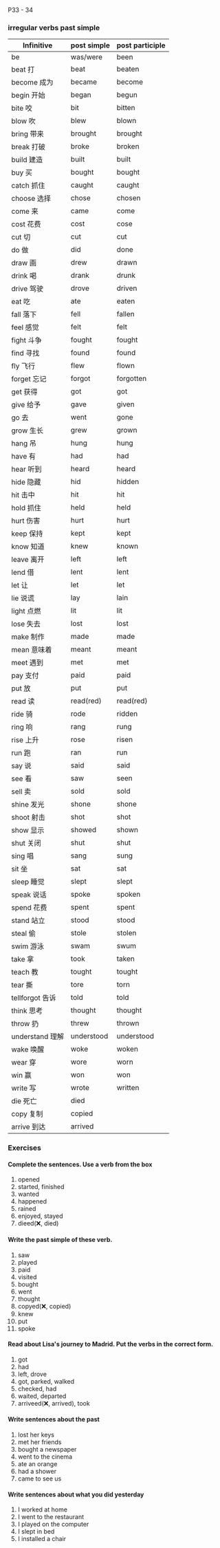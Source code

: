 P33 - 34

### irregular verbs past simple

| Infinitive      | post simple | post participle |
| --------------- | ----------- | --------------- |
| be              | was/were    | been            |
| beat 打         | beat        | beaten          |
| become 成为     | became      | become          |
| begin 开始      | began       | begun           |
| bite 咬         | bit         | bitten          |
| blow 吹         | blew        | blown           |
| bring 带来      | brought     | brought         |
| break 打破      | broke       | broken          |
| build 建造      | built       | built           |
| buy 买          | bought      | bought          |
| catch 抓住      | caught      | caught          |
| choose 选择     | chose       | chosen          |
| come 来         | came        | come            |
| cost 花费       | cost        | cose            |
| cut 切          | cut         | cut             |
| do 做           | did         | done            |
| draw 画         | drew        | drawn           |
| drink 喝        | drank       | drunk           |
| drive 驾驶      | drove       | driven          |
| eat 吃          | ate         | eaten           |
| fall 落下       | fell        | fallen          |
| feel 感觉       | felt        | felt            |
| fight 斗争      | fought      | fought          |
| find 寻找       | found       | found           |
| fly 飞行        | flew        | flown           |
| forget 忘记     | forgot      | forgotten       |
| get 获得        | got         | got             |
| give 给予       | gave        | given           |
| go 去           | went        | gone            |
| grow 生长       | grew        | grown           |
| hang 吊         | hung        | hung            |
| have 有         | had         | had             |
| hear 听到       | heard       | heard           |
| hide 隐藏       | hid         | hidden          |
| hit 击中        | hit         | hit             |
| hold 抓住       | held        | held            |
| hurt 伤害       | hurt        | hurt            |
| keep 保持       | kept        | kept            |
| know 知道       | knew        | known           |
| leave 离开      | left        | left            |
| lend 借         | lent        | lent            |
| let 让          | let         | let             |
| lie 说谎        | lay         | lain            |
| light 点燃      | lit         | lit             |
| lose 失去       | lost        | lost            |
| make 制作       | made        | made            |
| mean 意味着     | meant       | meant           |
| meet 遇到       | met         | met             |
| pay 支付        | paid        | paid            |
| put 放          | put         | put             |
| read 读         | read(red)   | read(red)       |
| ride 骑         | rode        | ridden          |
| ring 响         | rang        | rung            |
| rise 上升       | rose        | risen           |
| run 跑          | ran         | run             |
| say 说          | said        | said            |
| see 看          | saw         | seen            |
| sell 卖         | sold        | sold            |
| shine 发光      | shone       | shone           |
| shoot 射击      | shot        | shot            |
| show 显示       | showed      | shown           |
| shut 关闭       | shut        | shut            |
| sing 唱         | sang        | sung            |
| sit 坐          | sat         | sat             |
| sleep 睡觉      | slept       | slept           |
| speak 说话      | spoke       | spoken          |
| spend 花费      | spent       | spent           |
| stand 站立      | stood       | stood           |
| steal 偷        | stole       | stolen          |
| swim 游泳       | swam        | swum            |
| take 拿         | took        | taken           |
| teach 教        | tought      | tought          |
| tear 撕         | tore        | torn            |
| tellforgot 告诉 | told        | told            |
| think 思考      | thought     | thought         |
| throw 扔        | threw       | thrown          |
| understand 理解 | understood  | understood      |
| wake 唤醒       | woke        | woken           |
| wear 穿         | wore        | worn            |
| win 赢          | won         | won             |
| write 写        | wrote       | written         |
| die 死亡        | died        |                 |
| copy 复制       | copied      |                 |
| arrive 到达     | arrived     |                 |

### Exercises

#### Complete the sentences. Use a verb from the box

1. opened
2. started, finished
3. wanted
4. happened
5. rained
6. enjoyed, stayed
7. dieed(❌, died)

#### Write the past simple of these verb.

1. saw
2. played
3. paid
4. visited
5. bought
6. went
7. thought
8. copyed(❌, copied)
9. knew
10. put
11. spoke

#### Read about Lisa's journey to Madrid. Put the verbs in the correct form.

1. got
2. had
3. left, drove
4. got, parked, walked
5. checked, had
6. waited, departed
7. arriveed(❌, arrived), took

#### Write sentences about the past

1. lost her keys
2. met her friends
3. bought a newspaper
4. went to the cinema
5. ate an orange
6. had a shower
7. came to see us

#### Write sentences about what you did yesterday

1. I worked at home
2. I went to the restaurant
3. I played on the computer
4. I slept in bed
5. I installed a chair
